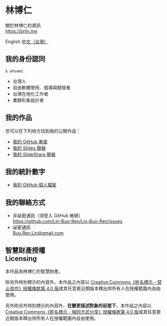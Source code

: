 # 林博仁

關於林博仁的資訊  
<https://brlin.me>

English [中文（台灣）](https://brlin.me/README.zh_TW.html)

## 我的身份認同

`$ whoami`

* 台灣人
* 自由軟體使用、倡導與開發者
* 台灣在地化工作者
* 業餘形象設計者

## 我的作品

您可以在下列地方找到我的公開作品：

* [我的 GitHub 專案](https://github.com/Lin-Buo-Ren?tab=repositories&type=source)
* [我的 Slides 簡報](https://slides.com/lin-buo-ren)
* [我的 SlideShare 簡報](https://www.slideshare.net/BuoRenLin)

## 我的統計數字

* [我的 GitHub 個人檔案](https://github.com/Lin-Buo-Ren)

## 我的聯絡方式

* 非祕密通訊（須登入 GitHub 帳號）  
  <https://github.com/Lin-Buo-Ren/Lin-Buo-Ren/issues>
* 祕密通訊  
  <Buo.Ren.Lin@gmail.com>

## 智慧財產授權<br>Licensing

本作品為林博仁的智慧財產。

除另外特別標示的內容外，本作品之內容以 [Creative Commons《姓名標示 - 禁止改作》授權條款第 4.0 版](http://creativecommons.org/licenses/by-nd/4.0/)或其任意更近期版本釋出供所有人在授權範圍內自由使用。

另外除另外特別標示的內容外，**在變更描述對象的前提下**，本作品之內容以 [Creative Commons《姓名標示 - 相同方式分享》授權條款第 4.0 版](http://creativecommons.org/licenses/by-sa/4.0/)或其任意更近期版本釋出供所有人在授權範圍內自由使用。
